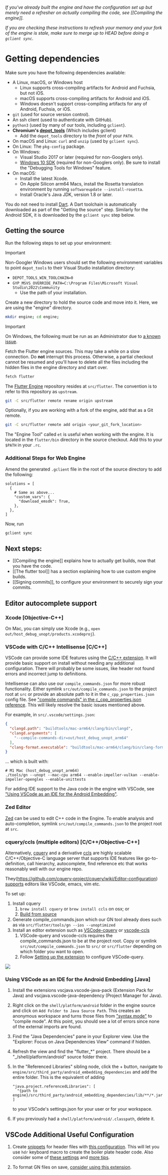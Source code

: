 _If you've already built the engine and have the configuration set up but merely need a refresher on
actually compiling the code, see [[Compiling the engine]]._

_If you are checking these instructions to refresh your memory and your fork of the engine is stale, 
make sure to merge up to HEAD before doing a `gclient sync`._

# Getting dependencies

Make sure you have the following dependencies available:

 * A Linux, macOS, or Windows host
     * Linux supports cross-compiling artifacts for Android and Fuchsia, but not iOS.
     * macOS supports cross-compiling artifacts for Android and iOS.
     * Windows doesn't support cross-compiling artifacts for any of Android, Fuchsia, or iOS.
 * `git` (used for source version control).
 * An ssh client (used to authenticate with GitHub).
 * `python3` (used by many of our tools, including `gclient`).
 * **Chromium's
   [depot_tools](https://commondatastorage.googleapis.com/chrome-infra-docs/flat/depot_tools/docs/html/depot_tools_tutorial.html#_setting_up)** (Which includes gclient)
    * Add the `depot_tools` directory to the *front* of your `PATH`.
 * On macOS and Linux: `curl` and `unzip` (used by `gclient sync`).
 * On Linux: The `pkg-config` package.
 * On Windows:
   - Visual Studio 2017 or later (required for non-Googlers only).
   - [Windows 10 SDK](https://developer.microsoft.com/en-us/windows/downloads/windows-sdk/) (required for non-Googlers only). Be sure to install the "Debugging Tools for Windows" feature.
 * On macOS: 
   - Install the latest Xcode.
   - On Apple Silicon arm64 Macs, install the Rosetta translation environment by running `softwareupdate --install-rosetta`.
   - Install Oracle's Java JDK, version 1.8 or later.

You do not need to install [Dart](https://www.dartlang.org/downloads/linux.html).
A Dart toolchain is automatically downloaded as part of the "Getting the source"
step. Similarly for the Android SDK, it is downloaded by the `gclient sync` step below.

## Getting the source

Run the following steps to set up your environment:

> [!IMPORTANT]
> Non-Googler Windows users should set the following environment variables to point
>   `depot_tools` to their Visual Studio installation directory:
>   * `DEPOT_TOOLS_WIN_TOOLCHAIN=0`
>   * `GYP_MSVS_OVERRIDE_PATH=C:\Program Files\Microsoft Visual Studio\2022\Community`
>     * Use the path of your installation.

Create a new directory to hold the source code and move into it. Here, we are using the "engine" directory.
```sh
mkdir engine; cd engine;
```

> [!IMPORTANT]
> On Windows, the following must be run as an Administrator due to [a known issue](https://github.com/flutter/flutter/issues/94580).

Fetch the Flutter engine sources. This may take a while on a slow connection. Do **not** interrupt this process. Otherwise, a partial checkout cannot be resumed and you'll have to delete all the files including the hidden files in the engine directory and start over.
```sh
fetch flutter
```
The [Flutter Engine](https://github.com/flutter/engine) repository resides at `src/flutter`. The convention is to refer to this repository as `upstream`.

```sh
git -C src/flutter remote rename origin upstream
```

Optionally, if you are working with a fork of the engine, add that as a Git remote.

```sh
git -C src/flutter remote add origin <your_git_fork_location>
```

The "Engine Tool" called `et` is useful when working with the engine. It is located in the `flutter/bin` directory in the source checkout. Add this to your `$PATH` in your `.rc`.

### Additional Steps for Web Engine

Amend the generated `.gclient` file in the root of the source directory to add the following:
```
solutions = [
  {
    # Same as above...
    "custom_vars": {
      "download_emsdk": True,
    },
  },
]
```

Now, run

```sh
gclient sync
```

## Next steps:

 * [[Compiling the engine]] explains how to actually get builds, now that you have the code.
 * [[The flutter tool]] has a section explaining how to use custom engine builds.
 * [[Signing commits]], to configure your environment to securely sign your commits.

## Editor autocomplete support

### Xcode [Objective-C++]

On Mac, you can simply use Xcode (e.g., `open out/host_debug_unopt/products.xcodeproj`).

### VSCode with C/C++ Intellisense [C/C++]

VSCode can provide some IDE features using the [C/C++ extension](https://marketplace.visualstudio.com/items?itemName=ms-vscode.cpptools). It will provide basic support on install without needing any additional configuration. There will probably be some issues, like header not found errors and incorrect jump to definitions.

Intellisense can also use our `compile_commands.json` for more robust functionality. Either symlink `src/out/compile_commands.json` to the project root at `src` or provide an absolute path to it in the `c_cpp_properties.json` config file. See ["compile commands" in the c_cpp_properties.json reference](https://code.visualstudio.com/docs/cpp/c-cpp-properties-schema-reference). This will likely resolve the basic issues mentioned above.

For example, in `src/.vscode/settings.json`:

```json
{
  "clangd.path": "buildtools/mac-arm64/clang/bin/clangd",
  "clangd.arguments": [
    "--compile-commands-dir=out/host_debug_unopt_arm64"
  ],
  "clang-format.executable": "buildtools/mac-arm64/clang/bin/clang-format"
}
```

... which is built with:

```shell
# M1 Mac (host_debug_unopt_arm64)
./tools/gn --unopt --mac-cpu arm64 --enable-impeller-vulkan --enable-impeller-opengles --enable-unittests
```

For adding IDE support to the Java code in the engine with VSCode, see ["Using VSCode as an IDE for the Android Embedding"](https://github.com/flutter/flutter/wiki/Setting-up-the-Engine-development-environment#using-vscode-as-an-ide-for-the-android-embedding-java).

### Zed Editor

[Zed](https://zed.dev/) can be used to edit C++ code in the Engine. To enable analysis and auto-completion, symlink `src/out/compile_commands.json` to the project root at `src`.

### cquery/ccls (multiple editors) [C/C++/Objective-C++]

Alternatively, [cquery](https://github.com/cquery-project/cquery) and a derivative [ccls](https://github.com/MaskRay/ccls) are highly scalable C/C++/Objective-C language server that supports IDE features like go-to-definition, call hierarchy, autocomplete, find reference etc that works reasonably well with our engine repo. 

They(https://github.com/cquery-project/cquery/wiki/Editor-configuration) [supports](https://github.com/MaskRay/ccls/wiki/Editor-Configuration) editors like VSCode, emacs, vim etc. 

To set up:
1. Install cquery
    1. `brew install cquery` or `brew install ccls` on osx; or
    1. [Build from source](https://github.com/cquery-project/cquery/wiki/Getting-started)
1. Generate compile_commands.json which our GN tool already does such as via `src/flutter/tools/gn --ios --unoptimized` 
1. Install an editor extension such as [VSCode-cquery](https://marketplace.visualstudio.com/items?itemName=cquery-project.cquery) or [vscode-ccls](https://marketplace.visualstudio.com/items?itemName=ccls-project.ccls)
    1. VSCode-query and vscode-ccls requires the compile_commands.json to be at the project root. Copy or symlink `src/out/compile_commands.json` to `src/` or `src/flutter` depending on which folder you want to open.
    1. Follow [Setting up the extension](https://github.com/cquery-project/cquery/wiki/Visual-Studio-Code#setting-up-the-extension) to configure VSCode-query.

![](https://media.giphy.com/media/xjIrToRDVvMPvjkBcl/giphy.gif)

### Using VSCode as an IDE for the Android Embedding [Java]

1. Install the extensions vscjava.vscode-java-pack (Extension Pack for Java) and vscjava.vscode-java-dependency (Project Manager for Java). 

1. Right click on the `shell/platform/android` folder in the engine source and click on `Add Folder to Java Source Path`. This creates an anonymous workspace and turns those files from ["syntax mode"](https://code.visualstudio.com/docs/java/java-project#_syntax-mode) to "compile mode". At this point, you should see a lot of errors since none of the external imports are found. 

1. Find the "Java Dependencies" pane in your Explorer view. Use the "Explorer: Focus on Java Dependencies View" command if hidden. 

1. Refresh the view and find the "flutter_*" project. There should be a "_/shell/platform/android" source folder there. 

1. In the "Referenced Libraries" sibling node, click the + button, navigate to `engine/src/third_party/android_embedding_dependencies` and add the entire folder. This is the equivalent of adding 
    ```
    "java.project.referencedLibraries": [
      "{path to engine}/src/third_party/android_embedding_dependencies/lib/**/*.jar"
    ]
    ```
    to your VSCode's settings.json for your user or for your workspace.

1. If you previously had a `shell/platform/android/.classpath`, delete it. 

## VSCode Additional Useful Configuration

1. Create [snippets](https://code.visualstudio.com/docs/editor/userdefinedsnippets) for header files with [this configuration](https://github.com/chromium/chromium/blob/master/tools/vscode/settings.json5). This will let you use `hdr` keyboard macro to create the boiler plate header code. Also consider some of [these settings](https://github.com/chromium/chromium/blob/master/tools/vscode/settings.json5) and [more tips](https://chromium.googlesource.com/chromium/src/+show/lkgr/docs/vscode.md).

2. To format GN files on save, [consider using this extension](https://marketplace.visualstudio.com/items?itemName=persidskiy.vscode-gnformat).